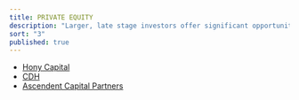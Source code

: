 ```yaml
---
title: PRIVATE EQUITY
description: "Larger, late stage investors offer significant opportunities as market leaders prepare for M&A and IPO transactions."
sort: "3"
published: true
---
```


- [Hony Capital](http://www.honycapital.com/hony_en/)
- [CDH](http://www.cdhfund.com/index.php?m=content&c=index&a=english_index)
- [Ascendent Capital Partners](http://www.ascendentcp.com/enindex.aspx)